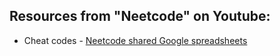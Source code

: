 ## Resources from "Neetcode" on Youtube:

- Cheat codes - <a href="https://docs.google.com/spreadsheets/d/1A2PaQKcdwO_lwxz9bAnxXnIQayCouZP6d-ENrBz_NXc/edit#gid=0">Neetcode shared Google spreadsheets</a>


